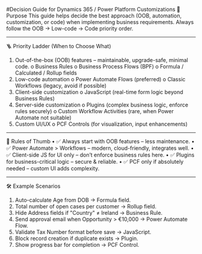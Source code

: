 #Decision Guide for Dynamics 365 / Power Platform Customizations
🎯 Purpose
This guide helps decide the best approach (OOB, automation, customization, or code) when implementing business requirements. Always follow the OOB → Low-code → Code priority order.
________________________________________
🪜 Priority Ladder (When to Choose What)
1.	Out-of-the-box (OOB) features – maintainable, upgrade-safe, minimal code.
    o	Business Rules
    o	Business Process Flows (BPF)
    o	Formula / Calculated / Rollup fields
2.	Low-code automation
    o	Power Automate Flows (preferred)
    o	Classic Workflows (legacy, avoid if possible)
3.	Client-side customization
    o	JavaScript (real-time form logic beyond Business Rules)
4.	Server-side customization
    o	Plugins (complex business logic, enforce rules securely)
    o	Custom Workflow Activities (rare, when Power Automate not suitable)
5.	Custom UI/UX
    o	PCF Controls (for visualization, input enhancements)
________________________________________
🚦 Rules of Thumb
•	✅ Always start with OOB features – less maintenance.
•	✅ Power Automate > Workflows – modern, cloud-friendly, integrates well.
•	✅ Client-side JS for UI only – don’t enforce business rules here.
•	✅ Plugins for business-critical logic – secure & reliable.
•	✅ PCF only if absolutely needed – custom UI adds complexity.
________________________________________
🛠️ Example Scenarios
1.	Auto-calculate Age from DOB → Formula field.
2.	Total number of open cases per customer → Rollup field.
3.	Hide Address fields if "Country" ≠ Ireland → Business Rule.
4.	Send approval email when Opportunity > €10,000 → Power Automate Flow.
5.	Validate Tax Number format before save → JavaScript.
6.	Block record creation if duplicate exists → Plugin.
7.	Show progress bar for completion → PCF Control.
